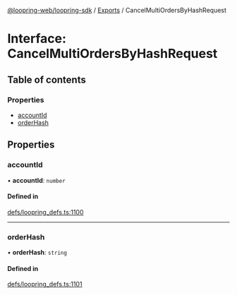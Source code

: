 [@loopring-web/loopring-sdk](../README.md) / [Exports](../modules.md) / CancelMultiOrdersByHashRequest

# Interface: CancelMultiOrdersByHashRequest

## Table of contents

### Properties

- [accountId](CancelMultiOrdersByHashRequest.md#accountid)
- [orderHash](CancelMultiOrdersByHashRequest.md#orderhash)

## Properties

### accountId

• **accountId**: `number`

#### Defined in

[defs/loopring_defs.ts:1100](https://github.com/Loopring/loopring_sdk/blob/904c903/src/defs/loopring_defs.ts#L1100)

___

### orderHash

• **orderHash**: `string`

#### Defined in

[defs/loopring_defs.ts:1101](https://github.com/Loopring/loopring_sdk/blob/904c903/src/defs/loopring_defs.ts#L1101)
